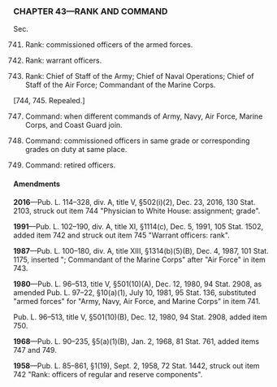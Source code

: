 ### **CHAPTER 43—RANK AND COMMAND** ###

Sec.

741. Rank: commissioned officers of the armed forces.

742. Rank: warrant officers.

743. Rank: Chief of Staff of the Army; Chief of Naval Operations; Chief of Staff of the Air Force; Commandant of the Marine Corps.

[744, 745. Repealed.]

747. Command: when different commands of Army, Navy, Air Force, Marine Corps, and Coast Guard join.

749. Command: commissioned officers in same grade or corresponding grades on duty at same place.

750. Command: retired officers.

#### Amendments ####

**2016**—Pub. L. 114–328, div. A, title V, §502(i)(2), Dec. 23, 2016, 130 Stat. 2103, struck out item 744 "Physician to White House: assignment; grade".

**1991**—Pub. L. 102–190, div. A, title XI, §1114(c), Dec. 5, 1991, 105 Stat. 1502, added item 742 and struck out item 745 "Warrant officers: rank".

**1987**—Pub. L. 100–180, div. A, title XIII, §1314(b)(5)(B), Dec. 4, 1987, 101 Stat. 1175, inserted "; Commandant of the Marine Corps" after "Air Force" in item 743.

**1980**—Pub. L. 96–513, title V, §501(10)(A), Dec. 12, 1980, 94 Stat. 2908, as amended Pub. L. 97–22, §10(a)(1), July 10, 1981, 95 Stat. 136, substituted "armed forces" for "Army, Navy, Air Force, and Marine Corps" in item 741.

Pub. L. 96–513, title V, §501(10)(B), Dec. 12, 1980, 94 Stat. 2908, added item 750.

**1968**—Pub. L. 90–235, §5(a)(1)(B), Jan. 2, 1968, 81 Stat. 761, added items 747 and 749.

**1958**—Pub. L. 85–861, §1(19), Sept. 2, 1958, 72 Stat. 1442, struck out item 742 "Rank: officers of regular and reserve components".